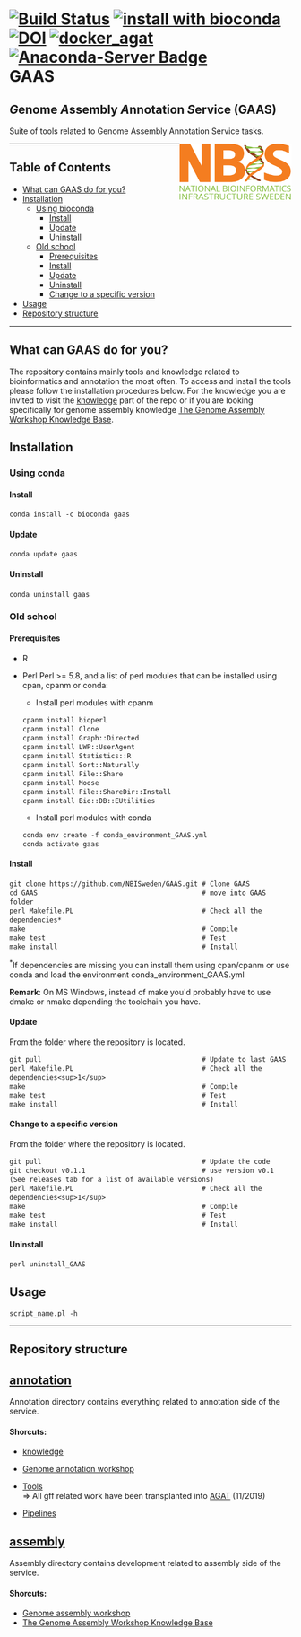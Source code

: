 [![Build Status](https://travis-ci.org/NBISweden/AGAT.svg?branch=master)](https://travis-ci.org/NBISweden/AGAT)
[![install with bioconda](https://img.shields.io/badge/install%20with-bioconda-brightgreen.svg?style=flat)](http://bioconda.github.io/recipes/gaas/README.html)
[![DOI](https://zenodo.org/badge/53501201.svg)](https://zenodo.org/badge/latestdoi/53501201)
[<img alt="docker_agat" src="https://quay.io/repository/biocontainers/agat/status">](https://quay.io/repository/biocontainers/agat)
[![Anaconda-Server Badge](https://anaconda.org/bioconda/gaas/badges/license.svg)](https://anaconda.org/bioconda/agat)   
GAAS 
=========================================
<h2><em>G</em>enome <em>A</em>ssembly <em>A</em>nnotation <i>S</i>ervice (GAAS)</h2>  
Suite of tools related to Genome Assembly Annotation Service tasks.

[<img align="right" src="NBIS.png" width="200" height="100" />](https://nbis.se)

---------------------------

## Table of Contents

   * [What can GAAS do for you?](#what-can-gaas-do-for-you)
   * [Installation](#installation)  
       * [Using bioconda](using-bioconda)
          * [Install](#install)
          * [Update](#update)
          * [Uninstall](#uninstall)
       * [Old school](#old-school)
          * [Prerequisites](#prerequisites)
          * [Install](#install-1)
          * [Update](#update-1)
          * [Uninstall](#uninstall-1)
          * [Change to a specific version](#change-to-a-specific-version)
   * [Usage](#usage)
   * [Repository structure](#repository-structure)

---------------------------

## What can GAAS do for you?  

The repository contains mainly tools and knowledge related to bioinformatics and annotation the most often. To access and install the tools please follow the installation procedures below. For the knowledge you are invited to visit the [knowledge](annotation/knowledge) part of the repo or if you are looking specifically for genome assembly knowledge [The Genome Assembly Workshop Knowledge Base](https://github.com/NBISweden/workshop-genome_assembly/wiki).

## Installation

### Using conda

#### Install

  ```
  conda install -c bioconda gaas
  ```

#### Update

  ```
  conda update gaas
  ```

#### Uninstall
  ```
  conda uninstall gaas  
  ```

### Old school

#### Prerequisites
  * R
  * Perl
    Perl >= 5.8, and a list of perl modules that can be installed using cpan, cpanm or conda:

    * Install perl modules with cpanm
    ```
    cpanm install bioperl
    cpanm install Clone
    cpanm install Graph::Directed
    cpanm install LWP::UserAgent
    cpanm install Statistics::R
    cpanm install Sort::Naturally
    cpanm install File::Share
    cpanm install Moose
    cpanm install File::ShareDir::Install
    cpanm install Bio::DB::EUtilities
    ```
    * Install perl modules with conda

    ```
    conda env create -f conda_environment_GAAS.yml
    conda activate gaas
    ```

#### Install

  ```
  git clone https://github.com/NBISweden/GAAS.git # Clone GAAS
  cd GAAS                                         # move into GAAS folder
  perl Makefile.PL                                # Check all the dependencies*
  make                                            # Compile
  make test                                       # Test
  make install                                    # Install
  ```

<sup>*</sup>If dependencies are missing you can install them using cpan/cpanm or use conda and load the environment conda_environment_GAAS.yml

**Remark**: On MS Windows, instead of make you'd probably have to use dmake or nmake depending the toolchain you have.

#### Update  
From the folder where the repository is located.

  ```
  git pull                                        # Update to last GAAS
  perl Makefile.PL                                # Check all the dependencies<sup>1</sup>
  make                                            # Compile
  make test                                       # Test
  make install                                    # Install
  ```

#### Change to a specific version
From the folder where the repository is located.  

  ```
  git pull                                        # Update the code
  git checkout v0.1.1                             # use version v0.1 (See releases tab for a list of available versions)
  perl Makefile.PL                                # Check all the dependencies<sup>1</sup>
  make                                            # Compile
  make test                                       # Test
  make install                                    # Install
  ```

#### Uninstall

  ```
  perl uninstall_GAAS
  ```

## Usage

  ```
  script_name.pl -h
  ```    
  
---------------------------

## Repository structure

## [__annotation__](annotation)  
Annotation directory contains everything related to annotation side of the service.  

#### Shorcuts:  
   - [knowledge](annotation/knowledge)

   - [Genome annotation workshop](https://nbisweden.github.io/workshop-genome_annotation/)

   - [Tools](annotation/tools)  
     => All gff related work have been transplanted into [AGAT](https://github.com/NBISweden/AGAT) (11/2019)

   - [Pipelines](https://github.com/NBISweden/pipelines-nextflow)

## [__assembly__](assembly)  
Assembly directory contains development related to assembly side of the service.  

#### Shorcuts:  
   - [Genome assembly workshop](https://nbisweden.github.io/workshop-genome_assembly/)
   - [The Genome Assembly Workshop Knowledge Base](https://github.com/NBISweden/workshop-genome_assembly/wiki)

